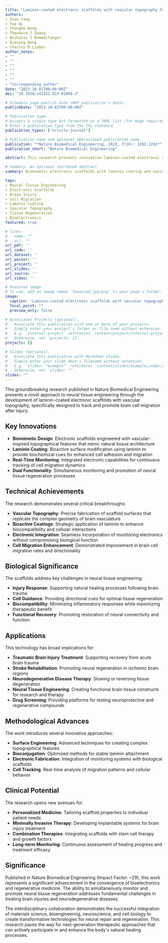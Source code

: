 ```yaml
---
title: "Laminin-coated electronic scaffolds with vascular topography for tracking and promoting the migration of brain cells after injury"
authors:
- Xiao Yang
- Yue Qi
- Chonghe Wang
- Theodore J Zwang
- Nicholas J Rommelfanger
- Guosong Hong
- Charles M Lieber
author_notes:
- ""
- ""
- ""
- ""
- ""
- ""
- "Corresponding author"
date: "2023-10-01T00:00:00Z"
doi: "10.1038/s41551-023-01066-3"

# Schedule page publish date (NOT publication's date).
publishDate: "2023-10-01T00:00:00Z"

# Publication type.
# Accepts a single type but formatted as a YAML list (for Hugo requirements).
# Enter a publication type from the CSL standard.
publication_types: ["article-journal"]

# Publication name and optional abbreviated publication name.
publication: "*Nature Biomedical Engineering, 2023, 7(10): 1282-1292*"
publication_short: "Nature Biomedical Engineering"

abstract: This research presents innovative laminin-coated electronic scaffolds with vascular topography designed to track and promote the migration of brain cells after injury. The work demonstrates how biomimetic electronic interfaces can be engineered to support neural tissue regeneration by providing both biochemical cues through laminin coating and physical guidance through vascular-inspired topographical features. The scaffolds enable real-time monitoring of cell migration dynamics while actively promoting tissue repair processes, representing a significant advancement in neural tissue engineering and brain injury treatment.

# Summary. An optional shortened abstract.
summary: Biomimetic electronic scaffolds with laminin coating and vascular topography that track and promote brain cell migration for neural tissue regeneration after injury.

tags:
- Neural Tissue Engineering
- Electronic Scaffolds
- Brain Injury
- Cell Migration
- Laminin Coating
- Vascular Topography
- Tissue Regeneration
- Bioelectronics
featured: true

# links:
# - name: ""
#   url: ""
url_pdf: ''
url_code: ''
url_dataset: ''
url_poster: ''
url_project: ''
url_slides: ''
url_source: ''
url_video: ''

# Featured image
# To use, add an image named `featured.jpg/png` to your page's folder. 
image:
  caption: 'Laminin-coated electronic scaffolds with vascular topography for brain cell migration'
  focal_point: ""
  preview_only: false

# Associated Projects (optional).
#   Associate this publication with one or more of your projects.
#   Simply enter your project's folder or file name without extension.
#   E.g. `internal-project` references `content/project/internal-project/index.md`.
#   Otherwise, set `projects: []`.
projects: []

# Slides (optional).
#   Associate this publication with Markdown slides.
#   Simply enter your slide deck's filename without extension.
#   E.g. `slides: "example"` references `content/slides/example/index.md`.
#   Otherwise, set `slides: ""`.
slides: ""
---
```


This groundbreaking research published in Nature Biomedical Engineering presents a novel approach to neural tissue engineering through the development of laminin-coated electronic scaffolds with vascular topography, specifically designed to track and promote brain cell migration after injury.

## Key Innovations

- **Biomimetic Design**: Electronic scaffolds engineered with vascular-inspired topographical features that mimic natural tissue architecture
- **Laminin Coating**: Bioactive surface modification using laminin to provide biochemical cues for enhanced cell adhesion and migration
- **Real-Time Monitoring**: Integrated electronic capabilities for continuous tracking of cell migration dynamics
- **Dual Functionality**: Simultaneous monitoring and promotion of neural tissue regeneration processes

## Technical Achievements

The research demonstrates several critical breakthroughs:

- **Vascular Topography**: Precise fabrication of scaffold surfaces that replicate the complex geometry of brain vasculature
- **Bioactive Coatings**: Strategic application of laminin to enhance biocompatibility and cellular interactions
- **Electronic Integration**: Seamless incorporation of monitoring electronics without compromising biological function
- **Cell Migration Enhancement**: Demonstrated improvement in brain cell migration rates and directionality

## Biological Significance

The scaffolds address key challenges in neural tissue engineering:

- **Injury Response**: Supporting natural healing processes following brain trauma
- **Cell Guidance**: Providing directional cues for optimal tissue regeneration
- **Biocompatibility**: Minimizing inflammatory responses while maximizing therapeutic benefit
- **Functional Recovery**: Promoting restoration of neural connectivity and function

## Applications

This technology has broad implications for:

- **Traumatic Brain Injury Treatment**: Supporting recovery from acute brain trauma
- **Stroke Rehabilitation**: Promoting neural regeneration in ischemic brain regions
- **Neurodegenerative Disease Therapy**: Slowing or reversing tissue degeneration
- **Neural Tissue Engineering**: Creating functional brain tissue constructs for research and therapy
- **Drug Screening**: Providing platforms for testing neuroprotective and regenerative compounds

## Methodological Advances

The work introduces several innovative approaches:

- **Surface Engineering**: Advanced techniques for creating complex topographical features
- **Bioconjugation**: Optimized methods for stable laminin attachment
- **Electronic Fabrication**: Integration of monitoring systems with biological scaffolds
- **Cell Tracking**: Real-time analysis of migration patterns and cellular behavior

## Clinical Potential

The research opens new avenues for:

- **Personalized Medicine**: Tailoring scaffold properties to individual patient needs
- **Minimally Invasive Therapy**: Developing implantable systems for brain injury treatment
- **Combination Therapies**: Integrating scaffolds with stem cell therapy and growth factors
- **Long-term Monitoring**: Continuous assessment of healing progress and treatment efficacy

## Significance

Published in Nature Biomedical Engineering (Impact Factor: ~29), this work represents a significant advancement in the convergence of bioelectronics and regenerative medicine. The ability to simultaneously monitor and promote neural tissue regeneration addresses fundamental challenges in treating brain injuries and neurodegenerative diseases.

The interdisciplinary collaboration demonstrates the successful integration of materials science, bioengineering, neuroscience, and cell biology to create transformative technologies for neural repair and regeneration. This research paves the way for next-generation therapeutic approaches that can actively participate in and enhance the body's natural healing processes.
